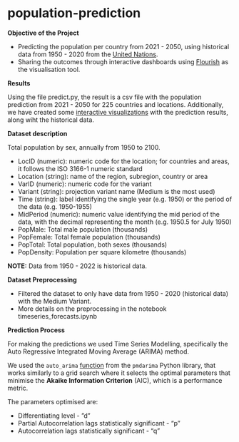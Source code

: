 # population-prediction

**Objective of the Project**

- Predicting the population per country from 2021 - 2050, using historical data from 1950 - 2020 from the [United Nations](https://population.un.org/wpp/Download/Standard/CSV/).
- Sharing the outcomes through interactive dashboards using [Flourish](https://flourish.studio/) as the visualisation tool.

**Results**

Using the file predict.py, the result is a csv file with the population prediction from 2021 - 2050 for 225 countries and locations.
Additionally, we have created some [interactive visualizations](https://www.notion.so/Population-Prediction-Interactive-Visualisationsfc394bbd153a49e198773528b8f75093) with the prediction results, along wiht the historical data.

**Dataset description**

Total population by sex, annually from 1950 to 2100.

- LocID (numeric): numeric code for the location; for countries and areas, it follows the ISO 3166-1 numeric standard
- Location (string): name of the region, subregion, country or area
- VarID (numeric): numeric code for the variant
- Variant (string): projection variant name (Medium is the most used)
- Time (string): label identifying the single year (e.g. 1950) or the period of the data (e.g. 1950-1955)
- MidPeriod (numeric): numeric value identifying the mid period of the data, with the decimal representing the month (e.g. 1950.5 for July 1950)
- PopMale: Total male population (thousands)
- PopFemale: Total female population (thousands)
- PopTotal: Total population, both sexes (thousands)
- PopDensity: Population per square kilometre (thousands)

**NOTE:** Data from 1950 - 2022 is historical data. 

**Dataset Preprocessing**

- Filtered the dataset to only have data from 1950 - 2020 (historical data) with the Medium Variant.
- More details on the preprocessing in the notebook timeseries_forecasts.ipynb

**Prediction Process**

For making the predictions we used Time Series Modelling, specifically the Auto Regressive Integrated Moving Average (ARIMA) method. 

We used the `auto_arima` [function](http://alkaline-ml.com/pmdarima/about.html#about) from the `pmdarima` Python library, that works similarly to a grid search where it selects the optimal parameters that minimise the **Akaike Information Criterion** (AIC), which is a performance metric.

The parameters optimised are:

- Differentiating level - ”d”
- Partial Autocorrelation lags statistically significant - “p”
- Autocorrelation lags statistically significant - “q”


